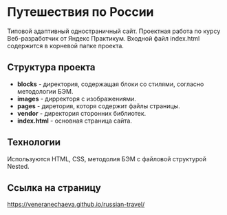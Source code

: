 # Путешествия по России
Типовой адаптивный одностраничный сайт. Проектная работа по курсу Веб-разработчик от Яндекс Практикум. Входной файл index.html содержится в корневой папке проекта.
## Структура проекта
+ **blocks** - директория, содержащая блоки со стилями, согласно методологии БЭМ.
+ **images** - дирректоря с изображениями.
+ **pages** - диретория, которя содержит файлы страницы.
+ **vendor** - директория сторонних библиотек.
+ **index.html** - основная страница сайта.
## Технологии
Используются HTML, CSS, методолия БЭМ с файловой структурой Nested.
## Ссылка на страницу
https://veneranechaeva.github.io/russian-travel/




